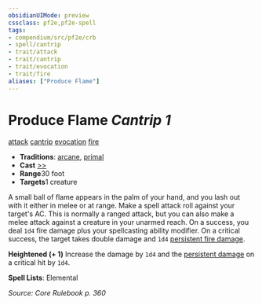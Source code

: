 ```yaml
---
obsidianUIMode: preview
cssclass: pf2e,pf2e-spell
tags:
- compendium/src/pf2e/crb
- spell/cantrip
- trait/attack
- trait/cantrip
- trait/evocation
- trait/fire
aliases: ["Produce Flame"]
---
```

# Produce Flame *Cantrip 1*   
[attack](/rules/traits/attack.md)  [cantrip](/rules/traits/cantrip.md)  [evocation](/rules/traits/evocation.md)  [fire](/rules/traits/fire.md)  

- **Traditions**: [arcane](/rules/traits/arcane.md), [primal](/rules/traits/primal.md)
- **Cast** [>>](/rules/core-rulebook/chapter-9-playing-the-game.md#Actions "Two-Action") 
- **Range**30 foot
- **Targets**1 creature

A small ball of flame appears in the palm of your hand, and you lash out with it either in melee or at range. Make a spell attack roll against your target's AC. This is normally a ranged attack, but you can also make a melee attack against a creature in your unarmed reach. On a success, you deal `1d4` fire damage plus your spellcasting ability modifier. On a critical success, the target takes double damage and `1d4` [persistent fire damage](/rules/conditions.md#Persistent%20Damage).

**Heightened (+ 1)** Increase the damage by `1d4` and the [persistent damage](/rules/conditions.md#Persistent%20Damage) on a critical hit by `1d4`.

**Spell Lists**: Elemental

*Source: Core Rulebook p. 360*